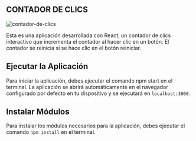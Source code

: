 ## CONTADOR DE CLICS

![contador-de-clics](https://user-images.githubusercontent.com/90288287/166165354-409a4e32-b97f-4278-9eb8-30f62b92b7ef.png)


Esta es una aplicación desarrollada con React, un contador de clics interactivo que incrementa el contador al hacer clic en un botón. El contador se reinicia si se hace clic en el botón reiniciar.

## Ejecutar la Aplicación

Para iniciar la aplicación, debes ejecutar el comando npm start en el terminal. La aplicación se abrirá automáticamente en el navegador configurado por defecto en tu dispositivo y se ejecutará en `localhost:3000`.

## Instalar Módulos

Para instalar los módulos necesarios para la aplicación, debes ejecutar el comando `npm install` en el terminal.
